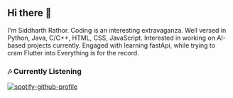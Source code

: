 ## Hi there 👋
I'm Siddharth Rathor. Coding is an interesting extravaganza.
Well versed in Python, Java, C/C++, HTML, CSS, JavaScript.
Interested in working on AI-based projects currently.
Engaged with learning fastApi, while trying to cram Flutter into
Everything is for the record.

### 🎶 Currently Listening  
[![spotify-github-profile](https://spotify-github-profile.kittinanx.com/api/view?uid=sda1d0pt7g7cdsdh57ch58jxe&cover_image=true&theme=natemoo-re&show_offline=false&background_color=121212&interchange=false&bar_color=53b14f&bar_color_cover=false)](https://github.com/kittinan/spotify-github-profile)
<!--
**SiddharthaRathor/SiddharthaRathor** is a ✨ _special_ ✨ repository because its `README.md` (this file) appears on your GitHub profile.

Here are some ideas to get you started:

- 🔭 I’m currently working on ...
- 🌱 I’m currently learning ...
- 👯 I’m looking to collaborate on ...
- 🤔 I’m looking for help with ...
- 💬 Ask me about ...
- 📫 How to reach me: ...
- 😄 Pronouns: ...
- ⚡ Fun fact: ...
-->
